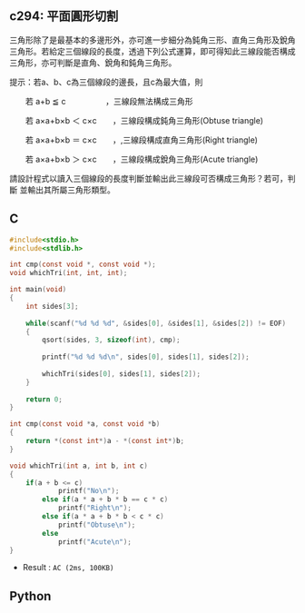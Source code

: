 ## c294: 平面圓形切割
三角形除了是最基本的多邊形外，亦可進一步細分為鈍角三形、直角三角形及銳角三角形。若給定三個線段的長度，透過下列公式運算，即可得知此三線段能否構成三角形，亦可判斷是直角、銳角和鈍角三角形。

提示：若a、b、c為三個線段的邊長，且c為最大值，則

　　若 a+b ≦ c　　　　　，三線段無法構成三角形

　　若 a×a+b×b ＜ c×c　　，三線段構成鈍角三角形(Obtuse triangle)

　　若 a×a+b×b ＝ c×c　　，,三線段構成直角三角形(Right triangle)

　　若 a×a+b×b ＞ c×c　　，三線段構成銳角三角形(Acute triangle)

請設計程式以讀入三個線段的長度判斷並輸出此三線段可否構成三角形？若可，判斷 並輸出其所屬三角形類型。

 
## C
```C
#include<stdio.h>
#include<stdlib.h>

int cmp(const void *, const void *);
void whichTri(int, int, int);

int main(void)
{
	int sides[3];
	
	while(scanf("%d %d %d", &sides[0], &sides[1], &sides[2]) != EOF)
	{
		qsort(sides, 3, sizeof(int), cmp);
		
		printf("%d %d %d\n", sides[0], sides[1], sides[2]);
		
		whichTri(sides[0], sides[1], sides[2]);
	}
	
	return 0;
}

int cmp(const void *a, const void *b)
{
    return *(const int*)a - *(const int*)b;
}

void whichTri(int a, int b, int c)
{
	if(a + b <= c)
			printf("No\n");
		else if(a * a + b * b == c * c)
			printf("Right\n");
		else if(a * a + b * b < c * c)
			printf("Obtuse\n");
		else
			printf("Acute\n");
}
```
 * Result : `AC (2ms, 100KB)`

## Python
